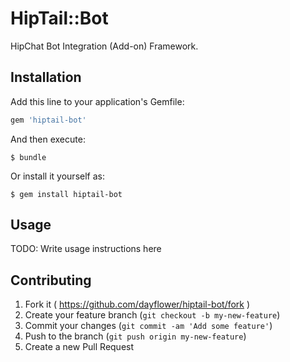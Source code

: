 # HipTail::Bot

HipChat Bot Integration (Add-on) Framework.

## Installation

Add this line to your application's Gemfile:

```ruby
gem 'hiptail-bot'
```

And then execute:

    $ bundle

Or install it yourself as:

    $ gem install hiptail-bot

## Usage

TODO: Write usage instructions here

## Contributing

1. Fork it ( https://github.com/dayflower/hiptail-bot/fork )
2. Create your feature branch (`git checkout -b my-new-feature`)
3. Commit your changes (`git commit -am 'Add some feature'`)
4. Push to the branch (`git push origin my-new-feature`)
5. Create a new Pull Request
